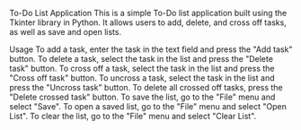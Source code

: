 To-Do List Application
This is a simple To-Do list application built using the Tkinter library in Python.
It allows users to add, delete, and cross off tasks, as well as save and open lists.

Usage
To add a task, enter the task in the text field and press the "Add task" button.
To delete a task, select the task in the list and press the "Delete task" button.
To cross off a task, select the task in the list and press the "Cross off task" button.
To uncross a task, select the task in the list and press the "Uncross task" button.
To delete all crossed off tasks, press the "Delete crossed task" button.
To save the list, go to the "File" menu and select "Save".
To open a saved list, go to the "File" menu and select "Open List".
To clear the list, go to the "File" menu and select "Clear List".
